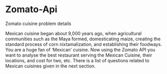 # Zomato-Api

Zomato cuisine problem details


Mexican cuisine began about 9,000 years ago, when agricultural communities such as the Maya formed, domesticating maize, creating the standard process of corn nixtamalization, and establishing their foodways.
You are a huge fan of ‘Mexican’ cuisine. Now using the Zomato API you want to analyse the best restaurant serving the Mexican Cuisine, their locations, and cost for two, etc.
There is a list of questions related to Mexican cuisines given in the next section.
